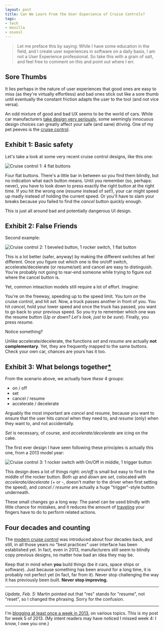```yaml
---
layout: post
title: Can We Learn From the User Experience of Cruise Controls?
tags:
- tech
- mozilla
- osuosl
---
```


> Let me preface this by saying: While I have some education in the field, and I create user experiences in software on a daily basis, I am not a User Experience professional. So take this with a grain of salt, and feel free to comment on this and point out where I err.

## Sore Thumbs

It lies perhaps in the nature of user experiences that good ones are easy to miss (as they're virtually effortless) and bad ones stick out like a sore thumb until eventually the constant friction adapts the user to the tool (and not vice versa).

An odd mixture of good and bad UX seems to be the world of cars. While car manufacturers [take design very seriously][cxo], some seemingly innocuous design choices can greatly affect your safe (and sane) driving. One of my pet peeves is the [cruise control][wp-cruise].

[cxo]: http://skinnywhitegirl.com/blog/chief-experience-officer-at-mozilla-in-2012/707/
[wp-cruise]: http://en.wikipedia.org/wiki/Cruise_control

## Exhibit 1: Basic safety

Let's take a look at some very recent cruise control designs, like this one:

![Cruise control 1: 4 flat buttons](/media/2013/cruise1.jpg)

Four flat buttons. There's a little bar in between so you find them blindly, but no indication what each button means. Until you remember (so, perhaps: never), you have to look down to press exactly the right button at the right time. If you hit the wrong one (*resume* instead of *set*!), your car might speed up madly instead of holding the current speed. Or you'll have to slam your breaks because you failed to find the *cancel* button quickly enough.

This is just all around bad and potentially dangerous UI design.

## Exhibit 2: False Friends

Second example:

![Cruise control 2: 1 beveled button, 1 rocker switch, 1 flat button](/media/2013/cruise2.jpg)

This is a lot better (safer, anyway) by making the different switches all feel different. Once you figure out which one is the on/off switch, accelerate/decelerate (or resume/set) and cancel are easy to distinguish. You're probably not going to rear-end someone while trying to figure out where the cancel button is.

Yet, common inteaction models still require a lot of effort. Imagine:

You're on the freeway, speeding up to the speed limit. You *turn on* the cruise control, and hit *set*. Now, a truck passes another in front of you. You hit *cancel*, hold your lower speed and once the truck has passed, you want to go back to your previous speed. So you try to remember which one was the resume button (*Up or down? Let's look, just to be sure*). Finally, you press *resume*.

Notice something?

Unlike accelerate/decelerate, the functions *set* and *resume* are actually **not complementary**. Yet, they are frequently mapped to the same buttons. Check your own car, chances are yours has it too.

## Exhibit 3: What belongs together[*][brandt]

From the scenario above, we actually have *these* 4 groups:

* on / off
* set
* cancel / resume
* accelerate / decelerate

Arguably the most important are *cancel* and *resume*, because you want to ensure that the user hits *cancel* when they need to, and *resume* (only) when they want to, and not accidentally.

*Set* is necessary, of course, and *accelerate/decelerate* are icing on the cake.

The first ever design I have seen following these principles is actually this one, from a 2013 model year:

![Cruise control 3: 1 rocker switch with On/Off in middle, 1 trigger button](/media/2013/cruise3.jpg)

This design does a lot of things right: *on/off* is small but easy to find in the middle of the rocker button. Both *up* and *down* are *set*, colocated with *accelerate/decelerate* (+ or -, doesn't matter to the driver when first setting the speed), and *cancel / resume* are actually a huge "trigger"-style button underneath.

These small changes go a long way: The panel can be used blindly with little chance for mistakes, and it reduces the amount of [traveling][wp-fitts] your fingers have to do to perform related actions.

[brandt]: http://en.wikipedia.org/wiki/Willy_Brandt#Reunification
[wp-fitts]: http://en.wikipedia.org/wiki/Fitts%27s_law

## Four decades and counting

The [modern cruise control][wp-cruise] was introduced about four decades back, and still, in all those years no "best practices" user interface has been established yet. In fact, even in 2013, manufacturers still seem to blindly copy previous designs, no matter how bad an idea they may be.

Keep that in mind when **you** build things (be it cars, space ships or software). Just because something has been around for a long time, it is probably not perfect yet (in fact, far from it). Never stop challenging the way it has previously been built. **Never stop improving.**

---

*Update, Feb. 5:* Martin pointed out that "res" stands for "resume", not "reset", so I changed the phrasing. Sorry for the confusion.

---

I'm [blogging at least once a week in 2013][challenge], on various topics. This is my post for week 5 of 2013. (My intent readers may have noticed I missed week 4: I know, I owe you one.)

[challenge]: /2013/01/07/writing-challenge-accepted/
